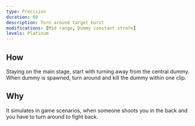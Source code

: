 ```yaml
---
type: Precision
duration: 60
description: Turn around target burst
modifications: [Mid range, Dummy constant strafe]
levels: Platinum
---
```


## How

Staying on the main stage, start with turning away from the central dummy. When dummy is spawned, turn around and kill the dummy within one clip.

## Why

It simulates in game scenarios, when someone shoots you in the back and you have to turn around to fight back.
